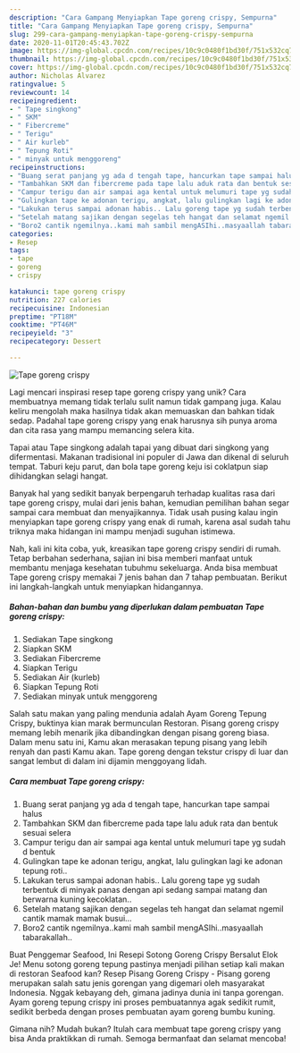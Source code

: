 ```yaml
---
description: "Cara Gampang Menyiapkan Tape goreng crispy, Sempurna"
title: "Cara Gampang Menyiapkan Tape goreng crispy, Sempurna"
slug: 299-cara-gampang-menyiapkan-tape-goreng-crispy-sempurna
date: 2020-11-01T20:45:43.702Z
image: https://img-global.cpcdn.com/recipes/10c9c0480f1bd30f/751x532cq70/tape-goreng-crispy-foto-resep-utama.jpg
thumbnail: https://img-global.cpcdn.com/recipes/10c9c0480f1bd30f/751x532cq70/tape-goreng-crispy-foto-resep-utama.jpg
cover: https://img-global.cpcdn.com/recipes/10c9c0480f1bd30f/751x532cq70/tape-goreng-crispy-foto-resep-utama.jpg
author: Nicholas Alvarez
ratingvalue: 5
reviewcount: 14
recipeingredient:
- " Tape singkong"
- " SKM"
- " Fibercreme"
- " Terigu"
- " Air kurleb"
- " Tepung Roti"
- " minyak untuk menggoreng"
recipeinstructions:
- "Buang serat panjang yg ada d tengah tape, hancurkan tape sampai halus"
- "Tambahkan SKM dan fibercreme pada tape lalu aduk rata dan bentuk sesuai selera"
- "Campur terigu dan air sampai aga kental untuk melumuri tape yg sudah d bentuk"
- "Gulingkan tape ke adonan terigu, angkat, lalu gulingkan lagi ke adonan tepung roti.."
- "Lakukan terus sampai adonan habis.. Lalu goreng tape yg sudah terbentuk di minyak panas dengan api sedang sampai matang dan berwarna kuning kecoklatan.."
- "Setelah matang sajikan dengan segelas teh hangat dan selamat ngemil cantik mamak mamak busui..."
- "Boro2 cantik ngemilnya..kami mah sambil mengASIhi..masyaallah tabarakallah.."
categories:
- Resep
tags:
- tape
- goreng
- crispy

katakunci: tape goreng crispy 
nutrition: 227 calories
recipecuisine: Indonesian
preptime: "PT18M"
cooktime: "PT46M"
recipeyield: "3"
recipecategory: Dessert

---
```



![Tape goreng crispy](https://img-global.cpcdn.com/recipes/10c9c0480f1bd30f/751x532cq70/tape-goreng-crispy-foto-resep-utama.jpg)

Lagi mencari inspirasi resep tape goreng crispy yang unik? Cara membuatnya memang tidak terlalu sulit namun tidak gampang juga. Kalau keliru mengolah maka hasilnya tidak akan memuaskan dan bahkan tidak sedap. Padahal tape goreng crispy yang enak harusnya sih punya aroma dan cita rasa yang mampu memancing selera kita.

Tapai atau Tape singkong adalah tapai yang dibuat dari singkong yang difermentasi. Makanan tradisional ini populer di Jawa dan dikenal di seluruh tempat. Taburi keju parut, dan bola tape goreng keju isi coklatpun siap dihidangkan selagi hangat.

Banyak hal yang sedikit banyak berpengaruh terhadap kualitas rasa dari tape goreng crispy, mulai dari jenis bahan, kemudian pemilihan bahan segar sampai cara membuat dan menyajikannya. Tidak usah pusing kalau ingin menyiapkan tape goreng crispy yang enak di rumah, karena asal sudah tahu triknya maka hidangan ini mampu menjadi suguhan istimewa.


Nah, kali ini kita coba, yuk, kreasikan tape goreng crispy sendiri di rumah. Tetap berbahan sederhana, sajian ini bisa memberi manfaat untuk membantu menjaga kesehatan tubuhmu sekeluarga. Anda bisa membuat Tape goreng crispy memakai 7 jenis bahan dan 7 tahap pembuatan. Berikut ini langkah-langkah untuk menyiapkan hidangannya.

<!--inarticleads1-->

##### Bahan-bahan dan bumbu yang diperlukan dalam pembuatan Tape goreng crispy:

1. Sediakan  Tape singkong
1. Siapkan  SKM
1. Sediakan  Fibercreme
1. Siapkan  Terigu
1. Sediakan  Air (kurleb)
1. Siapkan  Tepung Roti
1. Sediakan  minyak untuk menggoreng


Salah satu makan yang paling mendunia adalah Ayam Goreng Tepung Crispy, buktinya kian marak bermunculan Restoran. Pisang goreng crispy memang lebih menarik jika dibandingkan dengan pisang goreng biasa. Dalam menu satu ini, Kamu akan merasakan tepung pisang yang lebih renyah dan pasti Kamu akan. Tape goreng dengan tekstur crispy di luar dan sangat lembut di dalam ini dijamin menggoyang lidah. 

<!--inarticleads2-->

##### Cara membuat Tape goreng crispy:

1. Buang serat panjang yg ada d tengah tape, hancurkan tape sampai halus
1. Tambahkan SKM dan fibercreme pada tape lalu aduk rata dan bentuk sesuai selera
1. Campur terigu dan air sampai aga kental untuk melumuri tape yg sudah d bentuk
1. Gulingkan tape ke adonan terigu, angkat, lalu gulingkan lagi ke adonan tepung roti..
1. Lakukan terus sampai adonan habis.. Lalu goreng tape yg sudah terbentuk di minyak panas dengan api sedang sampai matang dan berwarna kuning kecoklatan..
1. Setelah matang sajikan dengan segelas teh hangat dan selamat ngemil cantik mamak mamak busui...
1. Boro2 cantik ngemilnya..kami mah sambil mengASIhi..masyaallah tabarakallah..


Buat Penggemar Seafood, Ini Resepi Sotong Goreng Crispy Bersalut Elok Je! Menu sotong goreng tepung pastinya menjadi pilihan setiap kali makan di restoran Seafood kan? Resep Pisang Goreng Crispy - Pisang goreng merupakan salah satu jenis gorengan yang digemari oleh masyarakat Indonesia. Nggak kebayang deh, gimana jadinya dunia ini tanpa gorengan. Ayam goreng tepung crispy ini proses pembuatannya agak sedikit rumit, sedikit berbeda dengan proses pembuatan ayam goreng bumbu kuning. 

Gimana nih? Mudah bukan? Itulah cara membuat tape goreng crispy yang bisa Anda praktikkan di rumah. Semoga bermanfaat dan selamat mencoba!
